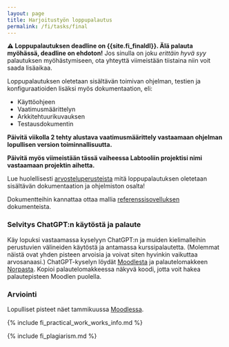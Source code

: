 ```yaml
---
layout: page
title: Harjoitustyön loppupalautus
permalink: /fi/tasks/final
---
```


**⚠️ Loppupalautuksen deadline on {{site.fi_finaldl}}. Älä palauta myöhässä, deadline on ehdoton!** Jos sinulla on joku *erittäin hyvä syy* palautuksen myöhästymiseen, ota yhteyttä viimeistään tiistaina niin voit saada lisäaikaa.

Loppupalautuksen oletetaan sisältävän toimivan ohjelman, testien ja konfiguraatioiden lisäksi myös dokumentaation, eli:

- Käyttöohjeen
- Vaatimusmäärittelyn
- Arkkitehtuurikuvauksen
- Testausdokumentin

**Päivitä viikolla 2 tehty alustava vaatimusmäärittely vastaamaan ohjelman lopullisen version toiminnallisuutta.**

**Päivitä myös viimeistään tässä vaiheessa Labtooliin projektisi nimi vastaamaan projektin aihetta.**

Lue huolellisesti [arvosteluperusteista](/fi/tasks/criteria) mitä loppupalautuksen oletetaan sisältävän dokumentaation ja ohjelmiston osalta!

Dokumentteihin kannattaa ottaa mallia [referenssisovelluksen]({{site.python_reference_app_url}}) dokumenteista.

### Selvitys ChatGPT:n käytöstä ja palaute

Käy lopuksi vastaamassa kyselyyn ChatGPT:n ja muiden kielimalleihin perustuvien välineiden käytöstä ja antamassa kurssipalautetta. (Molemmat näistä ovat yhden pisteen arvoisia ja voivat siten hyvinkin vaikuttaa arvosanaasi.) ChatGPT-kyselyn löydät [Moodlesta](https://moodle.helsinki.fi/mod/feedback/view.php?id=3339366) ja palautelomakkeen [Norpasta](https://norppa.helsinki.fi/targets/72439033/feedback). Kopioi palautelomakkeessa näkyvä koodi, jotta voit hakea palautepisteen Moodlen puolella.

### Arviointi
Lopulliset pisteet näet tammikuussa [Moodlessa](https://moodle.helsinki.fi/course/view.php?id=61184).


{% include fi_practical_work_works_info.md %}

{% include fi_plagiarism.md %}
